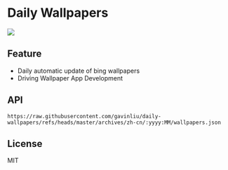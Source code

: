# Daily Wallpapers
  
![](https://www.bing.com/th?id=OHR.FortChittorgarh_ZH-CN5999553283_UHD.jpg)

## Feature

- Daily automatic update of bing wallpapers
- Driving Wallpaper App Development

## API

```
https://raw.githubusercontent.com/gavinliu/daily-wallpapers/refs/heads/master/archives/zh-cn/:yyyy:MM/wallpapers.json
```

## License

MIT
  